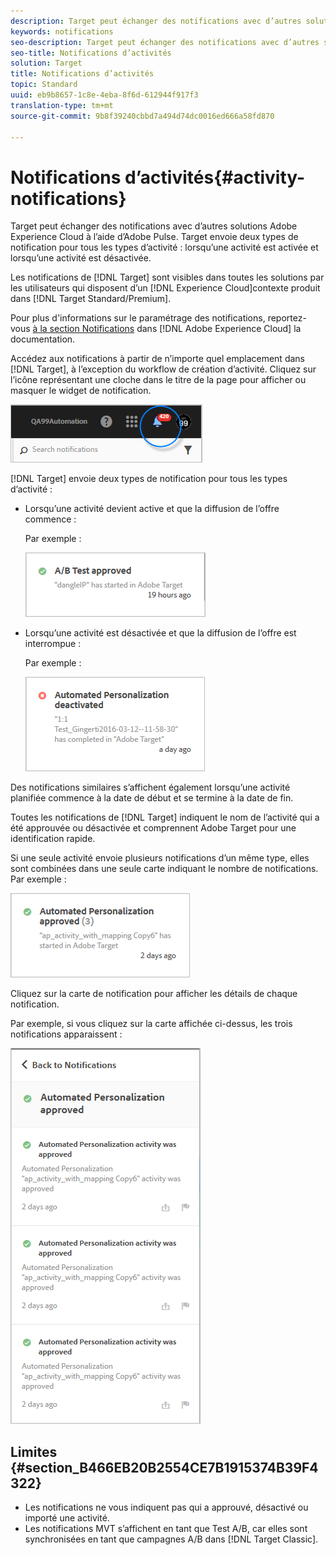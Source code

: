 ```yaml
---
description: Target peut échanger des notifications avec d’autres solutions Adobe Experience Cloud à l’aide d’Adobe Pulse. Target envoie deux types de notifications pour tous les types d’activité lorsqu’une activité est activée et lorsqu’une activité est désactivée.
keywords: notifications
seo-description: Target peut échanger des notifications avec d’autres solutions Adobe Experience Cloud à l’aide d’Adobe Pulse. Target envoie deux types de notifications pour tous les types d’activité lorsqu’une activité est activée et lorsqu’une activité est désactivée.
seo-title: Notifications d’activités
solution: Target
title: Notifications d’activités
topic: Standard
uuid: eb9b8657-1c8e-4eba-8f6d-612944f917f3
translation-type: tm+mt
source-git-commit: 9b8f39240cbbd7a494d74dc0016ed666a58fd870

---
```



# Notifications d’activités{#activity-notifications}

Target peut échanger des notifications avec d’autres solutions Adobe Experience Cloud à l’aide d’Adobe Pulse. Target envoie deux types de notification pour tous les types d’activité : lorsqu’une activité est activée et lorsqu’une activité est désactivée.

Les notifications de [!DNL Target] sont visibles dans toutes les solutions par les utilisateurs qui disposent d’un [!DNL Experience Cloud]contexte produit dans [!DNL Target Standard/Premium].

Pour plus d&#39;informations sur le paramétrage des notifications, reportez-vous [à la section Notifications](https://marketing.adobe.com/resources/help/en_US/mcloud/notifications.html) dans [!DNL Adobe Experience Cloud] la documentation.

Accédez aux notifications à partir de n’importe quel emplacement dans [!DNL Target], à l’exception du workflow de création d’activité. Cliquez sur l’icône représentant une cloche dans le titre de la page pour afficher ou masquer le widget de notification.

![](assets/notifications-shell.png)

[!DNL Target] envoie deux types de notification pour tous les types d’activité :

* Lorsqu’une activité devient active et que la diffusion de l’offre commence :

   Par exemple :

   ![](assets/notif_app.png)

* Lorsqu’une activité est désactivée et que la diffusion de l’offre est interrompue :

   Par exemple :

   ![](assets/notif-deact.png)

Des notifications similaires s’affichent également lorsqu’une activité planifiée commence à la date de début et se termine à la date de fin.

Toutes les notifications de [!DNL Target] indiquent le nom de l’activité qui a été approuvée ou désactivée et comprennent Adobe Target pour une identification rapide.

Si une seule activité envoie plusieurs notifications d’un même type, elles sont combinées dans une seule carte indiquant le nombre de notifications. Par exemple :

![](assets/notif-multi.png)

Cliquez sur la carte de notification pour afficher les détails de chaque notification.

Par exemple, si vous cliquez sur la carte affichée ci-dessus, les trois notifications apparaissent :

![](assets/notif-multi-open.png)

## Limites {#section_B466EB20B2554CE7B1915374B39F4322}

* Les notifications ne vous indiquent pas qui a approuvé, désactivé ou importé une activité.
* Les notifications MVT s’affichent en tant que Test A/B, car elles sont synchronisées en tant que campagnes A/B dans [!DNL Target Classic].


